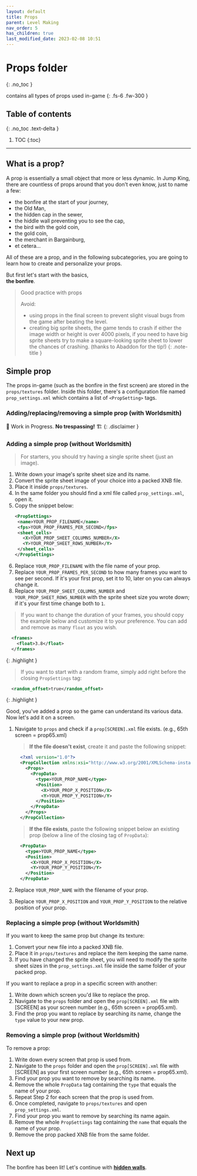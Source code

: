 ```yaml
---
layout: default
title: Props
parent: Level Making
nav_order: 5
has_children: true
last_modified_date: 2023-02-08 10:51
---
```


# Props folder
{: .no_toc }

contains all types of props used in-game<!-- more -->
{: .fs-6 .fw-300 }

## Table of contents
{: .no_toc .text-delta }

1. TOC
{:toc}

---

## What is a prop?

A prop is essentially a small object that more or less dynamic. In Jump King, there are countless of props around that you don't even know, just to name a few:

- the bonfire at the start of your journey,
- the Old Man,
- the hidden cap in the sewer,
- the hiddle wall preventing you to see the cap,
- the bird with the gold coin,
- the gold coin,
- the merchant in Bargainburg,
- et cetera...

All of these are a prop, and in the following subcategories, you are going to learn how to create and personalize your props.

But first let's start with the basics,<br>**the bonfire**.

> Good practice with props
> 
> Avoid:
> - using props in the final screen to prevent slight visual bugs from the game after beating the level.
> - creating big sprite sheets, the game tends to crash if either the image width or height is over 4000 pixels, if you need to have big sprite sheets try to make a square-looking sprite sheet to lower the chances of crashing. (thanks to Abaddon for the tip!)
{: .note-title }

## Simple prop

The props in-game (such as the bonfire in the first screen) are stored in the `props/textures` folder. Inside this folder, there's a configuration file named `prop_settings.xml` which contains a list of `<PropSetting>` tags.

### Adding/replacing/removing a simple prop (with Worldsmith)

🚧 Work in Progress. **No trespassing!** 🏗
{: .disclaimer }

### Adding a simple prop (without Worldsmith)

> For starters, you should try having a single sprite sheet (just an image).

1. Write down your image's sprite sheet size and its name.
2. Convert the sprite sheet image of your choice into a packed XNB file.
3. Place it inside `props/textures`.
4. In the same folder you should find a xml file called `prop_settings.xml`, open it.
5. Copy the snippet below:
   ```xml
   <PropSettings>
    <name>YOUR_PROP_FILENAME</name>
    <fps>YOUR_PROP_FRAMES_PER_SECOND</fps>
    <sheet_cells>
      <X>YOUR_PROP_SHEET_COLUMNS_NUMBER</X>
      <Y>YOUR_PROP_SHEET_ROWS_NUMBER</Y>
    </sheet_cells>
   </PropSettings>
   ```
6. Replace `YOUR_PROP_FILENAME` with the file name of your prop.
7. Replace `YOUR_PROP_FRAMES_PER_SECOND` to how many frames you want to see per second. If it's your first prop, set it to 10, later on you can always change it.
8. Replace `YOUR_PROP_SHEET_COLUMNS_NUMBER` and `YOUR_PROP_SHEET_ROWS_NUMBER` with the sprite sheet size you wrote down; if it's your first time change both to `1`.

> If you want to change the duration of your frames, you should copy the example below and customize it to your preference. You can add and remove as many `float` as you wish.
  ```xml
    <frames>
      <float>3.8</float>
    </frames>
  ```
{: .highlight }

> If you want to start with a random frame, simply add right before the closing `PropSettings` tag:
  ```xml
    <random_offset>true</random_offset>
  ```
{: .highlight }

Good, you've added a prop so the game can understand its various data. Now let's add it on a screen.

1. Navigate to `props` and check if a `prop[SCREEN].xml` file exists. (e.g., 65th screen = prop65.xml)
   
   > **If the file doesn't exist**, create it and paste the following snippet:
      ```xml
        <?xml version="1.0"?>
        <PropCollection xmlns:xsi="http://www.w3.org/2001/XMLSchema-instance" xmlns:xsd="http://www.w3.org/2001/XMLSchema">
          <Props>
            <PropData>
              <type>YOUR_PROP_NAME</type>
              <Position>
                <X>YOUR_PROP_X_POSITION</X>
                <Y>YOUR_PROP_Y_POSITION</Y>
              </Position>
            </PropData>
          </Props>
        </PropCollection>
      ```
    
   > **If the file exists**, paste the following snippet below an existing prop (below a line of the closing tag of `PropData`):
      ```xml
        <PropData>
          <type>YOUR_PROP_NAME</type>
          <Position>
            <X>YOUR_PROP_X_POSITION</X>
            <Y>YOUR_PROP_Y_POSITION</Y>
          </Position>
        </PropData>
      ```
2. Replace `YOUR_PROP_NAME` with the filename of your prop.
3. Replace `YOUR_PROP_X_POSITION` and `YOUR_PROP_Y_POSITION` to the relative position of your prop.


### Replacing a simple prop (without Worldsmith)

If you want to keep the same prop but change its texture:

1. Convert your new file into a packed XNB file.
2. Place it in `props/textures` and replace the item keeping the same name.
3. If you have changed the sprite sheet, you will need to modify the sprite sheet sizes in the `prop_settings.xml` file inside the same folder of your packed prop.

If you want to replace a prop in a specific screen with another:

1. Write down which screen you'd like to replace the prop.
2. Navigate to the `props` folder and open the `prop[SCREEN].xml` file with [SCREEN] as your screen number (e.g., 65th screen = prop65.xml).
3. Find the prop you want to replace by searching its name, change the `type` value to your new prop.

### Removing a simple prop (without Worldsmith)

To remove a prop:

1. Write down every screen that prop is used from.
2. Navigate to the `props` folder and open the `prop[SCREEN].xml` file with [SCREEN] as your first screen number (e.g., 65th screen = prop65.xml).
3. Find your prop you want to remove by searching its name.
4. Remove the whole `PropData` tag containing the `type` that equals the name of your prop.
5. Repeat Step 2 for each screen that the prop is used from.
6. Once completed, navigate to `props/textures` and open `prop_settings.xml`.
7. Find your prop you want to remove by searching its name again.
8. Remove the whole `PropSettings` tag containing the `name` that equals the name of your prop. 
9. Remove the prop packed XNB file from the same folder.

## Next up

The bonfire has been lit! Let's continue with [**hidden walls**]({{site.baseurl}}/level-making/props/hidden-walls).